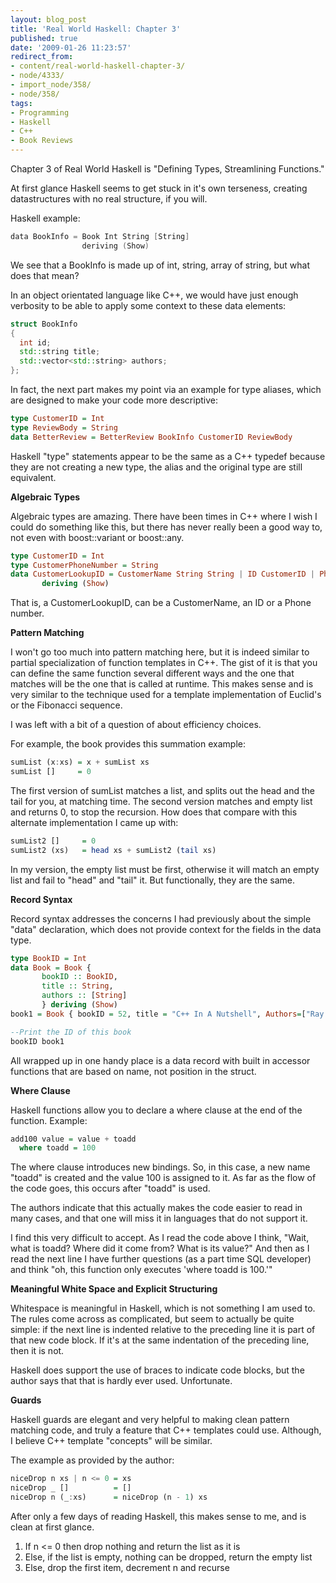 ```yaml
---
layout: blog_post
title: 'Real World Haskell: Chapter 3'
published: true
date: '2009-01-26 11:23:57'
redirect_from:
- content/real-world-haskell-chapter-3/
- node/4333/
- import_node/358/
- node/358/
tags:
- Programming
- Haskell
- C++
- Book Reviews
---
```



Chapter 3 of Real World Haskell is "Defining Types, Streamlining Functions."

At first glance Haskell seems to get stuck in it's own terseness, creating datastructures with no real structure, if you will.

Haskell example:

```cpp
data BookInfo = Book Int String [String]
                deriving (Show)
```

We see that a BookInfo is made up of int, string, array of string, but what does that mean?

In an object orientated language like C++, we would have just enough verbosity to be able to apply some context to these data elements:

```cpp
struct BookInfo
{
  int id;
  std::string title;
  std::vector<std::string> authors;
};
```

In fact, the next part makes my point via an example for type aliases, which are designed to make your code more descriptive:

```haskell
type CustomerID = Int
type ReviewBody = String
data BetterReview = BetterReview BookInfo CustomerID ReviewBody
```


Haskell "type" statements appear to be the same as a C++ typedef because they are not creating a new type, the alias and the original type are still equivalent.

**Algebraic Types**

Algebraic types are amazing. There have been times in C++ where I wish I could do something like this, but there has never really been a good way to, not even with boost::variant or boost::any.

```haskell
type CustomerID = Int
type CustomerPhoneNumber = String
data CustomerLookupID = CustomerName String String | ID CustomerID | Phone CustomerPhoneNumber
       deriving (Show)
```
       
That is, a CustomerLookupID, can be a CustomerName, an ID or a Phone number.

**Pattern Matching**

I won't go too much into pattern matching here, but it is indeed similar to partial specialization of function templates in C++. The gist of it is that you can define the same function several different ways and the one that matches will be the one that is called at runtime. This makes sense and is very similar to the technique used for a template implementation of Euclid's or the Fibonacci sequence.

I was left with a bit of a question of about efficiency choices.

For example, the book provides this summation example:

```haskell
sumList (x:xs) = x + sumList xs
sumList []     = 0
```

The first version of sumList matches a list, and splits out the head and the tail for you, at matching time. The second version matches and empty list and returns 0, to stop the recursion. How does that compare with this alternate implementation I came up with:

```haskell
sumList2 []     = 0
sumList2 (xs)   = head xs + sumList2 (tail xs)
```

In my version, the empty list must be first, otherwise it will match an empty list and fail to "head" and "tail" it. But functionally, they are the same.

**Record Syntax**

Record syntax addresses the concerns I had previously about the simple "data" declaration, which does not provide context for the fields in the data type.

```haskell
type BookID = Int
data Book = Book {
       bookID :: BookID,
       title :: String,
       authors :: [String]
       } deriving (Show)
book1 = Book { bookID = 52, title = "C++ In A Nutshell", Authors=["Ray Lischner"] }

--Print the ID of this book
bookID book1
```

All wrapped up in one handy place is a data record with built in accessor functions that are based on name, not position in the struct.

**Where Clause**

Haskell functions allow you to declare a where clause at the end of the function. Example:

```haskell
add100 value = value + toadd
  where toadd = 100
```

The where clause introduces new bindings. So, in this case, a new name "toadd" is created and the value 100 is assigned to it. As far as the flow of the code goes, this occurs after "toadd" is used.

The authors indicate that this actually makes the code easier to read in many cases, and that one will miss it in languages that do not support it.

I find this very difficult to accept. As I read the code above I think, "Wait, what is toadd? Where did it come from? What is its
value?" And then as I read the next line I have further questions (as a part time SQL developer) and think "oh, this function only executes 'where toadd is 100.'"

**Meaningful White Space and Explicit Structuring**

Whitespace is meaningful in Haskell, which is not something I am used to. The rules come across as complicated, but seem to actually be quite simple: if the next line is indented relative to the preceding line it is part of that new code block. If it's at the same indentation of the preceding line, then it is not.

Haskell does support the use of braces to indicate code blocks, but the author says that that is hardly ever used. Unfortunate.

**Guards**

Haskell guards are elegant and very helpful to making clean pattern matching code, and truly a feature that C++ templates could use. Although, I believe C++ template "concepts" will be similar.

The example as provided by the author:

```haskell
niceDrop n xs | n <= 0 = xs
niceDrop _ []          = []
niceDrop n (_:xs)      = niceDrop (n - 1) xs
```

After only a few days of reading Haskell, this makes sense to me, and is clean at first glance.


 1. If n <= 0 then drop nothing and return the list as it is
 2. Else, if the list is empty, nothing can be dropped, return the empty list
 3. Else, drop the first item, decrement n and recurse


